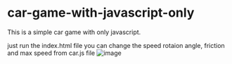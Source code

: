 # car-game-with-javascript-only
This is a  simple car game with only javascript. 

just run the index.html file
you can change the speed rotaion angle, friction and max speed from car.js file
![image](https://user-images.githubusercontent.com/86717847/190840905-b41ee2e4-f77b-4b6c-a191-803c327b9c47.png)
